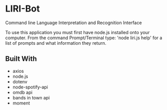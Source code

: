 # LIRI-Bot
Command line Language Interpretation and Recognition Interface

To use this application you must first have node.js installed onto your computer. From the command Prompt/Terminal type: 'node liri.js help' for a list of prompts and what information they return.

## Built With
- axios
- node.js
- dotenv
- node-spotify-api
- omdb api
- bands in town api
- moment

